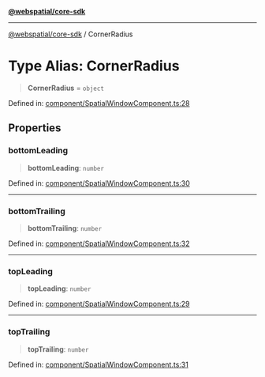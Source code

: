[**@webspatial/core-sdk**](../README.md)

***

[@webspatial/core-sdk](../globals.md) / CornerRadius

# Type Alias: CornerRadius

> **CornerRadius** = `object`

Defined in: [component/SpatialWindowComponent.ts:28](https://github.com/webspatial/webspatial-sdk/blob/4b99b8c118df67a102dd2d333c40fa2b5e426143/core/src/core/component/SpatialWindowComponent.ts#L28)

## Properties

### bottomLeading

> **bottomLeading**: `number`

Defined in: [component/SpatialWindowComponent.ts:30](https://github.com/webspatial/webspatial-sdk/blob/4b99b8c118df67a102dd2d333c40fa2b5e426143/core/src/core/component/SpatialWindowComponent.ts#L30)

***

### bottomTrailing

> **bottomTrailing**: `number`

Defined in: [component/SpatialWindowComponent.ts:32](https://github.com/webspatial/webspatial-sdk/blob/4b99b8c118df67a102dd2d333c40fa2b5e426143/core/src/core/component/SpatialWindowComponent.ts#L32)

***

### topLeading

> **topLeading**: `number`

Defined in: [component/SpatialWindowComponent.ts:29](https://github.com/webspatial/webspatial-sdk/blob/4b99b8c118df67a102dd2d333c40fa2b5e426143/core/src/core/component/SpatialWindowComponent.ts#L29)

***

### topTrailing

> **topTrailing**: `number`

Defined in: [component/SpatialWindowComponent.ts:31](https://github.com/webspatial/webspatial-sdk/blob/4b99b8c118df67a102dd2d333c40fa2b5e426143/core/src/core/component/SpatialWindowComponent.ts#L31)

